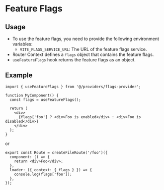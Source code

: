 # Feature Flags

## Usage

- To use the feature flags, you need to provide the following environment variables:
  - `VITE_FLAGS_SERVICE_URL`: The URL of the feature flags service.
- Router Context defines a `flags` object that contains the feature flags.
- `useFeatureFlags` hook returns the feature flags as an object.

## Example

```tsx
import { useFeatureFlags } from '@/providers/flags-provider';

function MyComponent() {
  const flags = useFeatureFlags();

  return (
    <div>
      {flags['foo'] ? <div>Foo is enabled</div> : <div>Foo is disabled</div>}
    </div>
  );
}
```

or

```tsx
export const Route = createFileRoute('/foo')({
  component: () => {
    return <div>Foo</div>;
  },
  loader: ({ context: { flags } }) => {
    console.log(flags['foo']);
  },
});
```
